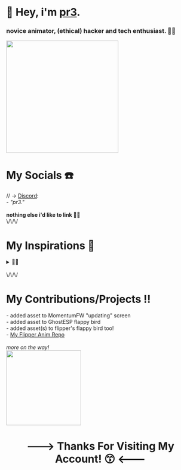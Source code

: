 <h1>👋 Hey, i'm <a href="https://github.com/the1anonlypr3"> pr3<a>.</h1>
<h3>novice animator, (ethical) hacker and tech enthusiast.  🧑‍💻</h3>
<img src="https://tenor.com/view/spinning-skull-skull-skull-spinning-spin-spinning-gif-9100477621967381038.gif" width="300"/>
<h1>My Socials ☎️</h1>
// <h> -> <a href="https://discord.com/">Discord</a>:</h3>
<br>- <i>"pr3."</i>
<br><br><strong>nothing else i'd like to link 😶‍🌫️</strong>
<br>\/\/\/
<h1>My Inspirations 💫</h1>
  <details>
    <summary>🧍‍♂️</summary>
    <br> --> <a href="https://github.com/Kuronons">Kuronons</a>
    <br> --> <a href="https://github.com/Willy-JL">WillyJL</a>
    <br> --> <a href="https://discord.gg/momentum">Everyone in the MomentumFW Discord!</a>
  </details>
<br>\/\/\/
<h1>My Contributions/Projects ‼️</h1>
 - added asset to MomentumFW "updating" screen <br>
 - added asset to GhostESP flappy bird<br>
 - added asset(s) to flipper's flappy bird too!<br>
 - <a href="https://github.com/the1anonlypr3/pr3s_anim_haven">My Flipper Anim Repo</a>
<br>
<br><i>more on the way!</i>
<br>
<img src="https://tenor.com/view/crocs-gif-25904955.gif" width="200">

<h1 align="center"> ---> Thanks For Visiting My Account! 😙 <---</h1>
